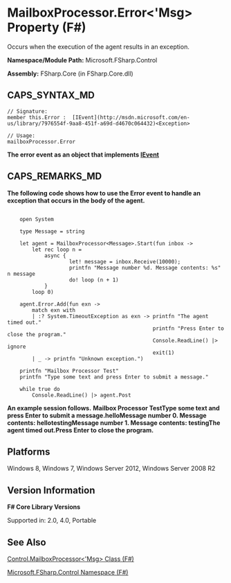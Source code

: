 # MailboxProcessor.Error<'Msg> Property (F#)

Occurs when the execution of the agent results in an exception.

**Namespace/Module Path:** Microsoft.FSharp.Control

**Assembly:** FSharp.Core (in FSharp.Core.dll)


## CAPS_SYNTAX_MD

```
// Signature:
member this.Error :  [IEvent](http://msdn.microsoft.com/en-us/library/7976554f-9aa8-451f-a69d-d4670c064432)<Exception>

// Usage:
mailboxProcessor.Error
```
**The error event as an object that implements [IEvent](http://msdn.microsoft.com/en-us/library/7976554f-9aa8-451f-a69d-d4670c064432)**
## CAPS_REMARKS_MD
**The following code shows how to use the Error event to handle an exception that occurs in the body of the agent.**
```

    open System

    type Message = string

    let agent = MailboxProcessor<Message>.Start(fun inbox ->
        let rec loop n =
            async {
                    let! message = inbox.Receive(10000);
                    printfn "Message number %d. Message contents: %s" n message
                    do! loop (n + 1)
            }
        loop 0)

    agent.Error.Add(fun exn ->
        match exn with
        | :? System.TimeoutException as exn -> printfn "The agent timed out."
                                               printfn "Press Enter to close the program."
                                               Console.ReadLine() |> ignore
                                               exit(1)
        | _ -> printfn "Unknown exception.")

    printfn "Mailbox Processor Test"
    printfn "Type some text and press Enter to submit a message."
      
    while true do
        Console.ReadLine() |> agent.Post
```

**An example session follows.**
**Mailbox Processor TestType some text and press Enter to submit a message.helloMessage number 0. Message contents: hellotestingMessage number 1. Message contents: testingThe agent timed out.Press Enter to close the program.**
## Platforms
Windows 8, Windows 7, Windows Server 2012, Windows Server 2008 R2


## Version Information
**F# Core Library Versions**

Supported in: 2.0, 4.0, Portable




## See Also
[Control.MailboxProcessor&#60;'Msg&#62; Class &#40;F&#35;&#41;](Control.MailboxProcessor%3C%27Msg%3E+Class+%28F%23%29.md)

[Microsoft.FSharp.Control Namespace &#40;F&#35;&#41;](Microsoft.FSharp.Control+Namespace+%28F%23%29.md)


